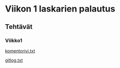 # Viikon 1 laskarien palautus

## Tehtävät

### Viikko1

[komentorivi.txt](https://github.com/Pekkuli/otm-harjoitustyo/blob/master/laskarit/viikko1/komentorivi.txt)

[gitlog.txt](https://github.com/Pekkuli/otm-harjoitustyo/blob/master/laskarit/viikko1/gitlog.txt)

